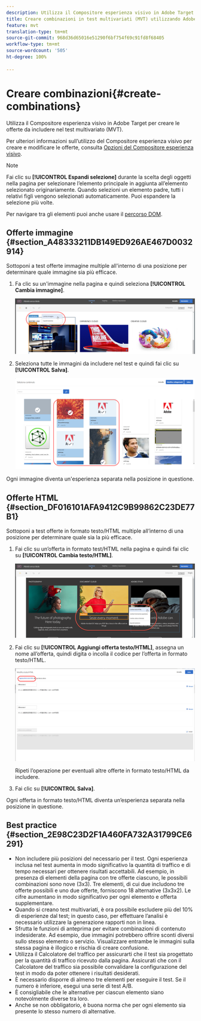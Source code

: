 ```yaml
---
description: Utilizza il Compositore esperienza visivo in Adobe Target per creare le offerte da includere nel test multivariato (MVT).
title: Creare combinazioni in test multivariati (MVT) utilizzando Adobe Target
feature: mvt
translation-type: tm+mt
source-git-commit: 968d36d65016e51290f6bf754f69c91fd8f68405
workflow-type: tm+mt
source-wordcount: '505'
ht-degree: 100%

---
```



# Creare combinazioni{#create-combinations}

Utilizza il Compositore esperienza visivo in Adobe Target per creare le offerte da includere nel test multivariato (MVT).

Per ulteriori informazioni sull’utilizzo del Compositore esperienza visivo per creare e modificare le offerte, consulta [Opzioni del Compositore esperienza visivo](/help/c-experiences/c-visual-experience-composer/viztarget-options.md).

>[!NOTE]
>
>Fai clic su **[!UICONTROL Espandi selezione]** durante la scelta degli oggetti nella pagina per selezionare l’elemento principale in aggiunta all’elemento selezionato originariamente. Quando selezioni un elemento padre, tutti i relativi figli vengono selezionati automaticamente. Puoi espandere la selezione più volte.
>
>Per navigare tra gli elementi puoi anche usare il [percorso DOM](/help/c-experiences/c-visual-experience-composer/viztarget-options.md#dom-path).

## Offerte immagine {#section_A48333211DB149ED926AE467D0032914}

Sottoponi a test offerte immagine multiple all&#39;interno di una posizione per determinare quale immagine sia più efficace.

1. Fa clic su un&#39;immagine nella pagina e quindi seleziona **[!UICONTROL Cambia immagine]**.

   ![Opzione Cambia immagine](/help/c-activities/c-multivariate-testing/t-create-multivariate-test/assets/changeimage.png)

1. Seleziona tutte le immagini da includere nel test e quindi fai clic su **[!UICONTROL Salva]**.

   ![Finestra di dialogo Seleziona contenuto per aggiungere immagini](/help/c-activities/c-multivariate-testing/t-create-multivariate-test/assets/addimage.png)

Ogni immagine diventa un&#39;esperienza separata nella posizione in questione.

## Offerte HTML {#section_DF016101AFA9412C9B99862C23DE77B1}

Sottoponi a test offerte in formato testo/HTML multiple all’interno di una posizione per determinare quale sia la più efficace.

1. Fai clic su un’offerta in formato test/HTML nella pagina e quindi fai clic su **[!UICONTROL Cambia testo/HTML]**.

   ![Cambia testo/HTML](/help/c-activities/c-multivariate-testing/t-create-multivariate-test/assets/changehtml.png)

1. Fai clic su **[!UICONTROL Aggiungi offerta testo/HTML]**, assegna un nome all’offerta, quindi digita o incolla il codice per l’offerta in formato testo/HTML.

   ![Modificare le offerte](/help/c-activities/c-multivariate-testing/t-create-multivariate-test/assets/editoffers.png)

   Ripeti l’operazione per eventuali altre offerte in formato testo/HTML da includere.

1. Fai clic su **[!UICONTROL Salva]**.

Ogni offerta in formato testo/HTML diventa un’esperienza separata nella posizione in questione.

## Best practice {#section_2E98C23D2F1A460FA732A31799CE6291}

* Non includere più posizioni del necessario per il test. Ogni esperienza inclusa nel test aumenta in modo significativo la quantità di traffico e di tempo necessari per ottenere risultati accettabili. Ad esempio, in presenza di elementi della pagina con tre offerte ciascuno, le possibili combinazioni sono nove (3x3). Tre elementi, di cui due includono tre offerte possibili e uno due offerte, forniscono 18 alternative (3x3x2). Le cifre aumentano in modo significativo per ogni elemento e offerta supplementare.
* Quando si creano test multivariati, è ora possibile escludere più del 10% di esperienze dal test; in questo caso, per effettuare l’analisi è necessario utilizzare la generazione rapporti non in linea.
* Sfrutta le funzioni di anteprima per evitare combinazioni di contenuto indesiderate. Ad esempio, due immagini potrebbero offrire sconti diversi sullo stesso elemento o servizio. Visualizzare entrambe le immagini sulla stessa pagina è illogico e rischia di creare confusione.
* Utilizza il Calcolatore del traffico per assicurarti che il test sia progettato per la quantità di traffico ricevuto dalla pagina. Assicurati che con il Calcolatore del traffico sia possibile convalidare la configurazione del test in modo da poter ottenere i risultati desiderati.
* È necessario disporre di almeno tre elementi per eseguire il test. Se il numero è inferiore, esegui una serie di test A/B.
* È consigliabile che le alternative per ciascun elemento siano notevolmente diverse tra loro.
* Anche se non obbligatorio, è buona norma che per ogni elemento sia presente lo stesso numero di alternative.

